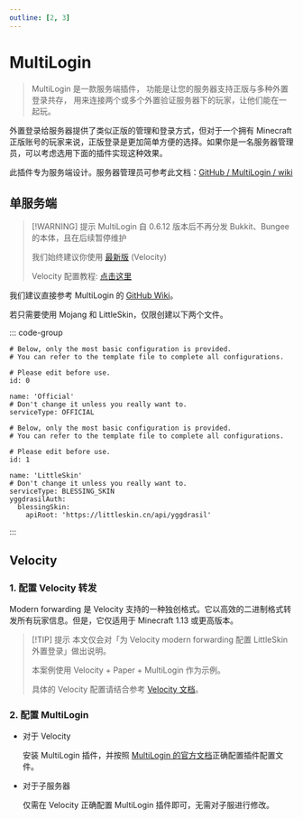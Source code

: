 ```yaml
---
outline: [2, 3]
---
```


# MultiLogin

> MultiLogin 是一款服务端插件， 功能是让您的服务器支持正版与多种外置登录共存， 用来连接两个或多个外置验证服务器下的玩家，让他们能在一起玩。

外置登录给服务器提供了类似正版的管理和登录方式，但对于一个拥有 Minecraft 正版账号的玩家来说，正版登录是更加简单方便的选择。如果你是一名服务器管理员，可以考虑选用下面的插件实现这种效果。

此插件专为服务端设计。服务器管理员可参考此文档：[GitHub / MultiLogin / wiki](https://github.com/CaaMoe/MultiLogin/wiki)

<!-- @include: @/pay-for-minecraft.template.md -->

## 单服务端<Badge type="warning" text="过时" />
> [!WARNING] 提示
> MultiLogin 自 0.6.12 版本后不再分发 Bukkit、Bungee 的本体，且在后续暂停维护
>
> 我们始终建议你使用 [最新版](https://github.com/CaaMoe/MultiLogin/releases) (Velocity)
> 
> Velocity 配置教程: [点击这里](#velocity)

我们建议直接参考 MultiLogin 的 [GitHub Wiki](https://github.com/CaaMoe/MultiLogin/wiki#%E7%AE%80%E5%8D%95%E9%85%8D%E7%BD%AE)。

若只需要使用 Mojang 和 LittleSkin，仅限创建以下两个文件。

::: code-group

``` yaml:line-numbers [multilogin/services/offical.yml]
# Below, only the most basic configuration is provided.
# You can refer to the template file to complete all configurations.

# Please edit before use.
id: 0

name: 'Official'
# Don't change it unless you really want to.
serviceType: OFFICIAL
```

``` yaml:line-numbers [multilogin/services/littleskin.yml]
# Below, only the most basic configuration is provided.
# You can refer to the template file to complete all configurations.

# Please edit before use.
id: 1

name: 'LittleSkin'
# Don't change it unless you really want to.
serviceType: BLESSING_SKIN
yggdrasilAuth:
  blessingSkin:
    apiRoot: 'https://littleskin.cn/api/yggdrasil'
```

:::

## Velocity <Badge type="tip" text="Minecraft 1.13 +" />

### 1. 配置 Velocity 转发

Modern forwarding 是 Velocity 支持的一种独创格式。它以高效的二进制格式转发所有玩家信息。但是，它仅适用于 Minecraft 1.13 或更高版本。

> [!TIP] 提示
> 本文仅会对「为 Velocity modern forwarding 配置 LittleSkin 外置登录」做出说明。
>
> 本案例使用 Velocity + Paper + MultiLogin 作为示例。
>
> 具体的 Velocity 配置请结合参考 [Velocity 文档](https://docs.papermc.io/velocity/player-information-forwarding#configuring-modern-forwarding)。

<!--@include: ./velocity.template.md-->

### 2. 配置 MultiLogin

- 对于 Velocity
  
  安装 MultiLogin 插件，并按照 [MultiLogin 的官方文档](https://github.com/CaaMoe/MultiLogin/wiki)正确配置插件配置文件。

- 对于子服务器

  仅需在 Velocity 正确配置 MultiLogin 插件即可，无需对子服进行修改。
